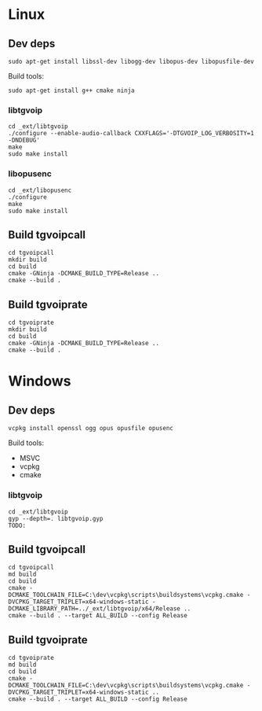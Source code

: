 # Linux

## Dev deps

```
sudo apt-get install libssl-dev libogg-dev libopus-dev libopusfile-dev
```

Build tools:

```
sudo apt-get install g++ cmake ninja
```

### libtgvoip

```
cd _ext/libtgvoip
./configure --enable-audio-callback CXXFLAGS='-DTGVOIP_LOG_VERBOSITY=1 -DNDEBUG'
make
sudo make install
```

### libopusenc

```
cd _ext/libopusenc
./configure
make
sudo make install
```

## Build tgvoipcall

```
cd tgvoipcall
mkdir build
cd build
cmake -GNinja -DCMAKE_BUILD_TYPE=Release ..
cmake --build .
```

## Build tgvoiprate

```
cd tgvoiprate
mkdir build
cd build
cmake -GNinja -DCMAKE_BUILD_TYPE=Release ..
cmake --build .
```

# Windows

## Dev deps

```
vcpkg install openssl ogg opus opusfile opusenc
```

Build tools:
- MSVC
- vcpkg
- cmake

### libtgvoip

```
cd _ext/libtgvoip
gyp --depth=. libtgvoip.gyp
TODO:
```

## Build tgvoipcall

```
cd tgvoipcall
md build
cd build
cmake -DCMAKE_TOOLCHAIN_FILE=C:\dev\vcpkg\scripts\buildsystems\vcpkg.cmake -DVCPKG_TARGET_TRIPLET=x64-windows-static -DCMAKE_LIBRARY_PATH=../_ext/libtgvoip/x64/Release ..
cmake --build . --target ALL_BUILD --config Release
```

## Build tgvoiprate

```
cd tgvoiprate
md build
cd build
cmake -DCMAKE_TOOLCHAIN_FILE=C:\dev\vcpkg\scripts\buildsystems\vcpkg.cmake -DVCPKG_TARGET_TRIPLET=x64-windows-static ..
cmake --build . --target ALL_BUILD --config Release
```
